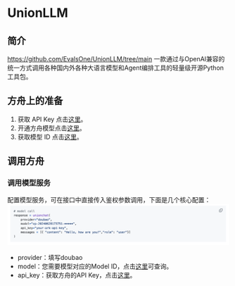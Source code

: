 # UnionLLM
## 简介

https://github.com/EvalsOne/UnionLLM/tree/main
一款通过与OpenAI兼容的统一方式调用各种国内外各种大语言模型和Agent编排工具的轻量级开源Python工具包。


## **方舟**上的准备


1. 获取 API Key 点击[这里](https://console.volcengine.com/ark/region:ark+cn-beijing/apiKey)。
2. 开通方舟模型点击[这里](https://console.volcengine.com/ark/region:ark+cn-beijing/openManagement)。
3. 获取模型 ID 点击[这里](https://www.volcengine.com/docs/82379/1330310#%E6%96%87%E6%9C%AC%E7%94%9F%E6%88%90)。


## 调用方舟

### 调用模型服务
配置模型服务，可在接口中直接传入鉴权参数调用，下面是几个核心配置：
![Image](asset/img.png "img")

* provider：填写doubao
* model：您需要模型对应的Model ID，点击[这里](https://www.volcengine.com/docs/82379/1330310#%E6%96%87%E6%9C%AC%E7%94%9F%E6%88%90)可查询。
* api_key：获取方舟的API Key，点击[这里](https://console.volcengine.com/ark/region:ark+cn-beijing/apiKey)。
